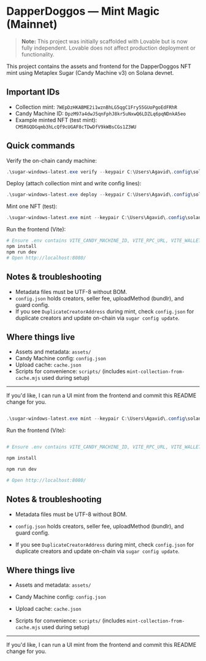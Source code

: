 # DapperDoggos — Mint Magic (Mainnet)

> **Note:** This project was initially scaffolded with Lovable but is now fully independent. Lovable does not affect production deployment or functionality.

This project contains the assets and frontend for the DapperDoggos NFT mint using Metaplex Sugar (Candy Machine v3) on Solana devnet.

## Important IDs

-   Collection mint: `7WEpDzHKABME2i1wznBhLG5qgC1Fry55GUoPgoEdFRhR`
-   Candy Machine ID: `DpzM97a4dwJ5qnFphJ8kr5uNxwQ6LDZLq6pqNDnkA5eo`
-   Example minted NFT (test mint): `CM5RGQDGqmb3hLcQf9cUGAF8cTDwDfV9kWBsCGs1Z3WU`

## Quick commands

Verify the on-chain candy machine:

```powershell
.\sugar-windows-latest.exe verify --keypair C:\Users\Agavid\.config\solana\devnet.json --rpc-url https://api.devnet.solana.com
```

Deploy (attach collection mint and write config lines):

```powershell
.\sugar-windows-latest.exe deploy --keypair C:\Users\Agavid\.config\solana\devnet.json --collection-mint <COLLECTION_MINT> --config .\config.json --rpc-url https://api.devnet.solana.com
```

Mint one NFT (test):

```powershell
.\sugar-windows-latest.exe mint --keypair C:\Users\Agavid\.config\solana\devnet.json --rpc-url https://api.devnet.solana.com
```

Run the frontend (Vite):

```powershell
# Ensure .env contains VITE_CANDY_MACHINE_ID, VITE_RPC_URL, VITE_WALLET_KEYPAIR
npm install
npm run dev
# Open http://localhost:8080/
```

## Notes & troubleshooting

-   Metadata files must be UTF-8 without BOM.
-   `config.json` holds creators, seller fee, uploadMethod (bundlr), and guard config.
-   If you see `DuplicateCreatorAddress` during mint, check `config.json` for duplicate creators and update on-chain via `sugar config update`.

## Where things live

-   Assets and metadata: `assets/`
-   Candy Machine config: `config.json`
-   Upload cache: `cache.json`
-   Scripts for convenience: `scripts/` (includes `mint-collection-from-cache.mjs` used during setup)

---

If you'd like, I can run a UI mint from the frontend and commit this README change for you.


```powershell

.\sugar-windows-latest.exe mint --keypair C:\Users\Agavid\.config\solana\devnet.json --rpc-url https://api.devnet.solana.com

```



Run the frontend (Vite):



```powershell

# Ensure .env contains VITE_CANDY_MACHINE_ID, VITE_RPC_URL, VITE_WALLET_KEYPAIR

npm install

npm run dev

# Open http://localhost:8080/

```



## Notes & troubleshooting



-   Metadata files must be UTF-8 without BOM.

-   `config.json` holds creators, seller fee, uploadMethod (bundlr), and guard config.

-   If you see `DuplicateCreatorAddress` during mint, check `config.json` for duplicate creators and update on-chain via `sugar config update`.



## Where things live



-   Assets and metadata: `assets/`

-   Candy Machine config: `config.json`

-   Upload cache: `cache.json`

-   Scripts for convenience: `scripts/` (includes `mint-collection-from-cache.mjs` used during setup)



---



If you'd like, I can run a UI mint from the frontend and commit this README change for you.


